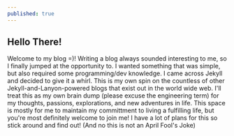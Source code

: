 ```yaml
---
published: true
---
```

## Hello There!

Welcome to my blog =)! Writing a blog always sounded interesting to me, so I finally jumped at the opportunity to. I wanted something that was simple, but also required some programming/dev knowledge. I came across Jekyll and decided to give it a whirl. This is my own spin on the countless of other Jekyll-and-Lanyon-powered blogs that exist out in the world wide web. I'll treat this as my own brain dump (please excuse the engineering term) for my thoughts, passions, explorations, and new adventures in life. This space is mostly for me to maintain my committment to living a fulfilling life, but you're most definitely welcome to join me! I have a lot of plans for this so stick around and find out! (And no this is not an April Fool's Joke)
